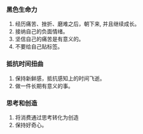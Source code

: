 ### 黑色生命力
1. 经历痛苦、挫折、磨难之后，朝下来, 并且继续成长。
2. 接纳自己的负面情绪。
3. 坚信自己的痛苦是有意义的。
4. 不要给自己贴标签。
### 抵抗时间扭曲
1. 保持新鲜感，抵抗感知上的时间飞逝。
2. 做一件长期有意义的事。
### 思考和创造
1. 将消费通过思考转化为创造
2. 保持好奇心。
